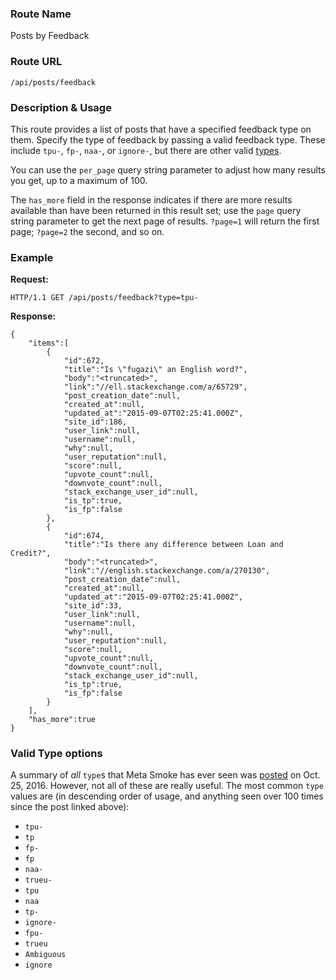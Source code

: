### Route Name
Posts by Feedback

### Route URL

    /api/posts/feedback

### Description & Usage

This route provides a list of posts that have a specified feedback type on them. Specify the type of feedback by passing a valid feedback type. These include `tpu-`, `fp-`, `naa-`, or `ignore-`, but there are other valid [types](https://github.com/Charcoal-SE/metasmoke/wiki/Posts-by-Feedback#valid-type-options).

You can use the `per_page` query string parameter to adjust how many results you get, up to a maximum of 100.

The `has_more` field in the response indicates if there are more results available than have been returned in this result set; use the `page` query string parameter to get the next page of results. `?page=1` will return the first page; `?page=2` the second, and so on.

### Example
**Request:**

    HTTP/1.1 GET /api/posts/feedback?type=tpu-

**Response:**

    {
        "items":[
            {
                "id":672,
                "title":"Is \"fugazi\" an English word?",
                "body":"<truncated>",
                "link":"//ell.stackexchange.com/a/65729",
                "post_creation_date":null,
                "created_at":null,
                "updated_at":"2015-09-07T02:25:41.000Z",
                "site_id":186,
                "user_link":null,
                "username":null,
                "why":null,
                "user_reputation":null,
                "score":null,
                "upvote_count":null,
                "downvote_count":null,
                "stack_exchange_user_id":null,
                "is_tp":true,
                "is_fp":false
            },
            {
                "id":674,
                "title":"Is there any difference between Loan and Credit?",
                "body":"<truncated>",
                "link":"//english.stackexchange.com/a/270130",
                "post_creation_date":null,
                "created_at":null,
                "updated_at":"2015-09-07T02:25:41.000Z",
                "site_id":33,
                "user_link":null,
                "username":null,
                "why":null,
                "user_reputation":null,
                "score":null,
                "upvote_count":null,
                "downvote_count":null,
                "stack_exchange_user_id":null,
                "is_tp":true,
                "is_fp":false
            }
        ],
        "has_more":true
    }

### Valid Type options

A summary of *all* `type`s that Meta Smoke has ever seen was [posted](http://chat.stackexchange.com/transcript/message/33128805#33128805) on Oct. 25, 2016. However, not all of these are really useful. The most common `type` values are (in descending order of usage, and anything seen over 100 times since the post linked above):

 - `tpu-`
 - `tp`
 - `fp-`
 - `fp`
 - `naa-`
 - `trueu-`
 - `tpu`
 - `naa`
 - `tp-`
 - `ignore-`
 - `fpu-`
 - `trueu`
 - `Ambiguous`  
 - `ignore`